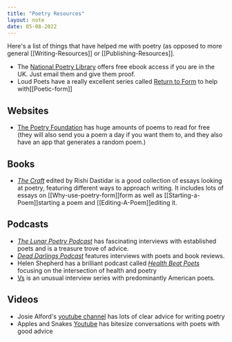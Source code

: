 ```yaml
---
title: "Poetry Resources"
layout: note
date: 05-08-2022
---
```


Here's a list of things that have helped me with poetry (as opposed to more general [[Writing-Resources]] or [[Publishing-Resources]].

-   The <a href="https://www.nationalpoetrylibrary.org.uk/" >National Poetry Library</a> offers free ebook access if you are in the UK. Just email them and give them proof.
-   Loud Poets have a really excellent series called <a href="https://www.iamloud.co/rtf" >Return to Form</a> to help with[[Poetic-form]]

## Websites

-   <a href="https://www.poetryfoundation.org/" >The Poetry Foundation</a> has huge amounts of poems to read for free (they will also send you a poem a day if you want them to, and they also have an app that generates a random poem.) 

## Books

-   *<a href="https://ninearchespress.com/publications/poetry-collections/the-craft.html" >The Craft</a>* edited by Rishi Dastidar is a good collection of essays looking at poetry, featuring different ways to approach writing. It includes lots of essays on [[Why-use-poetry-form]]form</a> as well as [[Starting-a-Poem]]starting a poem</a> and [[Editing-A-Poem]]editing it.</a>

## Podcasts

-   *<a href="https://lunarpoetrypodcasts.com/" >The Lunar Poetry Podcast</a>* has fascinating interviews with established poets and is a treasure trove of advice.
-   *<a href="https://soundcloud.com/deaddarlingspod" >Dead Darlings Podcast</a>* features interviews with poets and book reviews.
-   Helen Shepherd has a brilliant podcast called *<a href="https://open.spotify.com/show/0mvgdgNRt3w1EImgLeZkU1" >Health Beat Poets</a>* focusing on the intersection of health and poetry
-   <a href="https://www.poetryfoundation.org/podcasts/series/142241/vs-podcast" >Vs</a> is an unusual interview series with predominantly American poets.

## Videos

-   Josie Alford's <a href="https://www.youtube.com/channel/UCl24IgAivOekGRcvUYVNgqw" >youtube channel</a> has lots of clear advice for writing poetry
-   Apples and Snakes <a href="https://www.youtube.com/user/applesandsnakes" >Youtube</a> has bitesize conversations with poets with good advice

